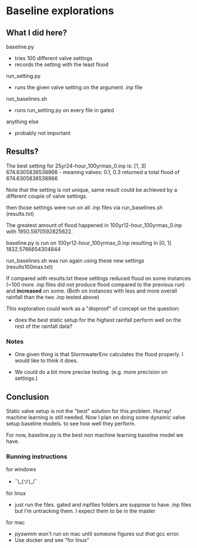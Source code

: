 # Baseline explorations

## What I did here?

baseline.py
- tries 100 different valve settings
- records the setting with the least flood

run_setting.py
- runs the given valve setting on the argument .inp file

run_baselines.sh
- runs run_setting.py on every file in gated

anything else
- probably not important

## Results?

The best setting for 25yr24-hour_100yrmax_0.inp is: [1, 3] 674.6305836538966 - meaning valves: 0.1, 0.3 returned a total flood of 674.6305836538966

Note that the setting is not unique, same result could be achieved by a different couple of valve settings.

then those settings were run on all .inp files via run_baselines.sh (results.txt)

The greatest amount of flood happened in 100yr12-hour_100yrmax_0.inp with 1950.5970592825622.

baseline.py is run on 100yr12-hour_100yrmax_0.inp resulting in [0, 1] 1832.5766654304844

run_baselines.sh was run again using these new settings (results100max.txt)

If compared with results.txt these settings reduced flood on some instances (~100 more .inp files did not produce flood compared to the previous run) and **increased** on some. (Both on instances with less and more overall rainfall than the two .inp tested above)

This exploration could work as a "disproof" of concept on the question:
- does the best static setup for the highest rainfall perform well on the rest of the rainfall data?


### Notes
- One given thing is that StormwaterEnv calculates the flood properly. I would like to think it does.

- We could do a bit more precise testing. (e.g. more precision on settings.)


## Conclusion

Static valve setup is not the "best" solution for this problem. Hurray! machine learning is still needed. Now I plan on doing some dynamic valve setup baseline models. to see how well they perform.

For now, baseline.py is the best non machine learning baseline model we have.

### Running instructions
for windows
-  ¯\\\_(ツ)_/¯ 

for linux 
- just run the files. gated and inpfiles folders are suppose to have .inp files but I'm untracking them. I expect them to be in the master

for mac
- pyswmm won't run on mac until someone figures out _that_ gcc error.
- Use docker and see "for linux"